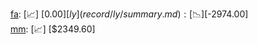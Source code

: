 [fa](record/fa/summary.md): [📈] [$0.00]  
[ly](record/ly/summary.md): [📉] [$-2974.00]  
[mm](record/mm/summary.md): [📈] [$2349.60]  
